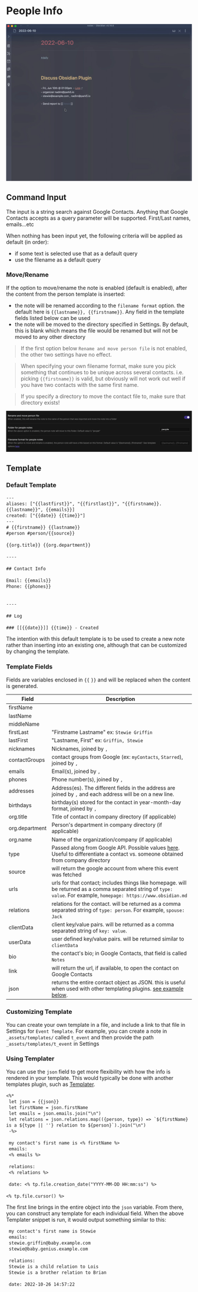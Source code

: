 # People Info

![](images/contact-insert.gif)

## Command Input

The input is a string search against Google Contacts. Anything that Google Contacts accepts as a query parameter will be supported. First/Last names, emails...etc

When nothing has been input yet, the following criteria will be applied as default (in order):

- if some text is selected use that as a default query
- use the filename as a default query

### Move/Rename

If the option to move/rename the note is enabled (default is enabled), after the content from the person template is inserted:

- the note will be renamed according to the `filename format` option. the default here is `{{lastname}}, {{firstname}}`. Any field in the template fields listed below can be used
- the note will be moved to the directory specified in Settings. By default, this is blank which means the file would be renamed but will not be moved to any other directory

> If the first option below `Rename and move person file` is not enabled, the other two settings have no effect.

> When specifying your own filename format, make sure you pick something that continues to be unique across several contacts. i.e. picking `{{firstname}}` is valid, but obviously will not work out well if you have two contacts with the same first name.

> If you specify a directory to move the contact file to, make sure that directory exists!

![](images/person-move-settings.png)

## Template

### Default Template

```
---
aliases: ["{{lastfirst}}", "{{firstlast}}", "{{firstname}}.{{lastname}}", {{emails}}]
created: ["{{date}} {{time}}"]
---
# {{firstname}} {{lastname}}
#person #person/{{source}}

{{org.title}} {{org.department}}

----

## Contact Info

Email: {{emails}}
Phone: {{phones}}


----

## Log

### [[{{date}}]] {{time}} - Created
```

The intention with this default template is to be used to create a new note rather than inserting into an existing one, although that can be customized by changing the template.

### Template Fields

Fields are variables enclosed in `{{` `}}` and will be replaced when the content is generated.

| Field          | Description                                                                                                                                                                                                    |
| -------------- | -------------------------------------------------------------------------------------------------------------------------------------------------------------------------------------------------------------- |
| firstName      |                                                                                                                                                                                                                |
| lastName       |                                                                                                                                                                                                                |
| middleName     |                                                                                                                                                                                                                |
| firstLast      | "Firstname Lastname" ex: `Stewie Griffin`                                                                                                                                                                      |
| lastFirst      | "Lastname, First" ex: `Griffin, Stewie`                                                                                                                                                                        |
| nicknames      | Nicknames, joined by `, `                                                                                                                                                                                      |
| contactGroups  | contact groups from Google (ex: `myContacts`, `Starred`), joined by `, `                                                                                                                                       |
| emails         | Email(s), joined by `,`                                                                                                                                                                                        |
| phones         | Phone number(s), joined by `,`                                                                                                                                                                                 |
| addresses      | Address(es). The different fields in the address are joined by `,` and each address will be on a new line.                                                                                                     |
| birthdays      | birthday(s) stored for the contact in year-month-day format, joined by `,`                                                                                                                                     |
| org.title      | Title of contact in company directory (if applicable)                                                                                                                                                          |
| org.department | Person's department in company directory (if applicable)                                                                                                                                                       |
| org.name       | Name of the organization/company (if applicable)                                                                                                                                                               |
| type           | Passed along from Google API. Possible values [here](https://developers.google.com/people/api/rest/v1/people#Person.SourceType). Useful to differentiate a contact vs. someone obtained from company directory |
| source         | will return the google account from where this event was fetched                                                                                                                                               |
| urls           | urls for that contact; includes things like homepage. will be returned as a comma separated string of `type: value`. For example, `homepage: https://www.obsidian.md`                                          |
| relations      | relations for the contact. will be returned as a comma separated string of `type: person`. For example, `spouse: Jack`                                                                                         |
| clientData     | client key/value pairs. will be returned as a comma separated string of `key: value`.                                                                                                                          |
| userData       | user defined key/value pairs. will be returned similar to `clientData`                                                                                                                                         |
| bio            | the contact's bio; in Google Contacts, that field is called `Notes`                                                                                                                                            |
| link           | will return the url, if available, to open the contact on Google Contacts                                                                                                                                      |
| json           | returns the entire contact object as JSON. this is useful when used with other templating plugins. [see example below](#using-templater).                                                                      |

### Customizing Template

You can create your own template in a file, and include a link to that file in Settings for `Event Template`. For example, you can create a note in `_assets/templates/` called `t_event` and then provide the path `_assets/templates/t_event` in Settings

### Using Templater

You can use the `json` field to get more flexibility with how the info is rendered in your template. This would typically be done with another templates plugin, such as [Templater](https://silentvoid13.github.io/Templater/).

```
<%*
 let json = {{json}}
 let firstName = json.firstName
 let emails = json.emails.join("\n")
 let relations = json.relations.map(({person, type}) => `${firstName} is a ${type || ''} relation to ${person}`).join("\n")
 -%>

 my contact's first name is <% firstName %>
 emails:
 <% emails %>

 relations:
 <% relations %>

 date: <% tp.file.creation_date("YYYY-MM-DD HH:mm:ss") %>

<% tp.file.cursor() %>
```

The first line brings in the entire object into the `json` variable. From there, you can construct any template for each individual field. When the above Templater snippet is run, it would output something similar to this:

```
 my contact's first name is Stewie
 emails:
 stewie.griffin@baby.example.com
 stewie@baby.genius.example.com

 relations:
 Stewie is a child relation to Lois
 Stewie is a brother relation to Brian

 date: 2022-10-26 14:57:22
```
